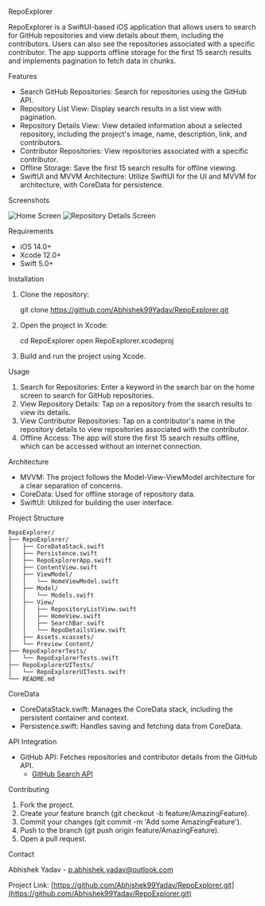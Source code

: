 RepoExplorer

RepoExplorer is a SwiftUI-based iOS application that allows users to search for GitHub repositories and view details about them, including the contributors. Users can also see the repositories associated with a specific contributor. The app supports offline storage for the first 15 search results and implements pagination to fetch data in chunks.

Features

- Search GitHub Repositories: Search for repositories using the GitHub API.
- Repository List View: Display search results in a list view with pagination.
- Repository Details View: View detailed information about a selected repository, including the project's image, name, description, link, and contributors.
- Contributor Repositories: View repositories associated with a specific contributor.
- Offline Storage: Save the first 15 search results for offline viewing.
- SwiftUI and MVVM Architecture: Utilize SwiftUI for the UI and MVVM for architecture, with CoreData for persistence.

Screenshots

![Home Screen](SS/Home.PNG)
![Repository Details Screen](SS/RepositoryDetail.PNG)

Requirements

- iOS 14.0+
- Xcode 12.0+
- Swift 5.0+

Installation

1. Clone the repository:
   
   git clone https://github.com/Abhishek99Yadav/RepoExplorer.git
   
2. Open the project in Xcode:
   
   cd RepoExplorer
   open RepoExplorer.xcodeproj
   
3. Build and run the project using Xcode.

Usage

1. Search for Repositories: Enter a keyword in the search bar on the home screen to search for GitHub repositories.
2. View Repository Details: Tap on a repository from the search results to view its details.
3. View Contributor Repositories: Tap on a contributor's name in the repository details to view repositories associated with the contributor.
4. Offline Access: The app will store the first 15 search results offline, which can be accessed without an internet connection.

Architecture

- MVVM: The project follows the Model-View-ViewModel architecture for a clear separation of concerns.
- CoreData: Used for offline storage of repository data.
- SwiftUI: Utilized for building the user interface.

Project Structure

```
RepoExplorer/
├── RepoExplorer/
│   ├── CoreDataStack.swift
│   ├── Persistence.swift
│   ├── RepoExplorerApp.swift
│   ├── ContentView.swift
│   ├── ViewModel/
│   │   └── HomeViewModel.swift
│   ├── Model/
│   │   └── Models.swift
│   ├── View/
│   │   ├── RepositoryListView.swift
│   │   ├── HomeView.swift
│   │   ├── SearchBar.swift
│   │   └── RepoDetailsView.swift
│   ├── Assets.xcassets/
│   └── Preview Content/
├── RepoExplorerTests/
│   └── RepoExplorerTests.swift
├── RepoExplorerUITests/
│   └── RepoExplorerUITests.swift
└── README.md
```

CoreData

- CoreDataStack.swift: Manages the CoreData stack, including the persistent container and context.
- Persistence.swift: Handles saving and fetching data from CoreData.

API Integration

- GitHub API: Fetches repositories and contributor details from the GitHub API.
  - [GitHub Search API](https://developer.github.com/v3/search/)

Contributing

1. Fork the project.
2. Create your feature branch (git checkout -b feature/AmazingFeature).
3. Commit your changes (git commit -m 'Add some AmazingFeature').
4. Push to the branch (git push origin feature/AmazingFeature).
5. Open a pull request.

Contact

Abhishek Yadav - [p.abhishek.yadav@outlook.com](mailto:p.abhishek.yadav@outlook.com)

Project Link: [https://github.com/Abhishek99Yadav/RepoExplorer.git](https://github.com/Abhishek99Yadav/RepoExplorer.git)
